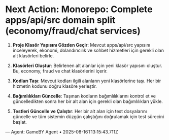 # Next Action: Monorepo: Complete apps/api/src domain split (economy/fraud/chat services)

1. **Proje Klasör Yapısını Gözden Geçir**: Mevcut apps/api/src yapısını inceleyerek, ekonomi, dolandırıcılık ve sohbet hizmetleri için gerekli olan alt klasörleri belirle.

2. **Klasörleri Oluştur**: Belirlenen alt alanlar için yeni klasör yapısını oluştur. Bu, economy, fraud ve chat klasörlerini içerir.

3. **Kodları Taşı**: Mevcut kodları ilgili alanların yeni klasörlerine taşı. Her bir hizmetin kodunu doğru klasöre yerleştir.

4. **Bağımlılıkları Güncelle**: Taşınan kodların bağımlılıklarını kontrol et ve güncelledikten sonra her bir alt alan için gerekli olan bağımlılıkları yükle.

5. **Testleri Güncelle ve Çalıştır**: Her bir alt alan için test dosyalarını güncelle ve tüm sistemin düzgün çalıştığını doğrulamak için test sürecini başlat.

— Agent: GameBY Agent • 2025-08-16T13:15:43.711Z
